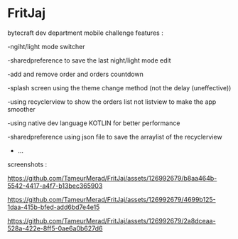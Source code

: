 # FritJaj
bytecraft dev department mobile challenge 
features : 


-ngiht/light mode switcher


-sharedpreference to save the last night/light mode edit


-add and remove order and orders countdown 


-splash screen using the theme change method (not the delay (uneffective)) 


-using recyclerview to show the orders list not listview to make the app smoother 


-using native dev language KOTLIN for better performance 


-sharedpreference using json file to save the arraylist of the recyclerview


- ...





screenshots : 




https://github.com/TameurMerad/FritJaj/assets/126992679/b8aa464b-5542-4417-a4f7-b13bec365903




https://github.com/TameurMerad/FritJaj/assets/126992679/4699b125-1daa-415b-bfed-add6bd7e4e15



https://github.com/TameurMerad/FritJaj/assets/126992679/2a8dceaa-528a-422e-8ff5-0ae6a0b627d6


